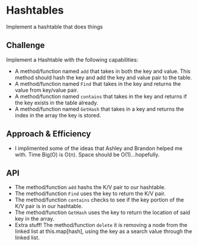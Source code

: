 # Hashtables
Implement a hashtable that does things

## Challenge
Implement a Hashtable with the following capabilities:

* A method/function named `add` that takes in both the key and value. This method should hash the key and add the key and value pair to the table.
* A method/function named `Find` that takes in the key and returns the value from key/value pair.
* A method/function named `contains` that takes in the key and returns if the key exists in the table already.
* A method/function named `GetHash` that takes in a key and returns the index in the array the key is stored.

## Approach & Efficiency
* I implimented some of the ideas that Ashley and Brandon helped me with. Time Big(O) is O(n). Space should be O(1)...hopefully. 

## API
* The method/function `add` hashs the K/V pair to our hashtable.
* The method/function `Find` uses the key to return the K/V pair.
* The method/function `contains` checks to see if the key portion of the K/V pair is in our hashtable.
* The method/function `GetHash` uses the key to return the location of said key in the array. 
* Extra stuff! The method/function `delete` it is removing a node from the linked list at this.map[hash], using the key as a search value through the linked list. 